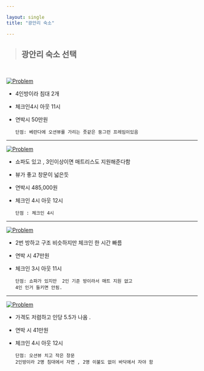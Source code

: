 ```yaml
---

layout: single
title: "광안리 숙소"

---
```


>## 광안리 숙소 선택
<br/>

[![Problem](https://github.com/BlackHan26/BlackHan26.github.io/blob/master/image.png?raw=true)](https://www.airbnb.co.kr/rooms/921540689777711393?adults=1&children=0&infants=0&pets=0&wishlist_item_id=11002480438381&check_in=2023-07-22&check_out=2023-07-23&source_impression_id=p3_1688366473_DzXIYDSDAISshEcO&previous_page_section_name=1000)
  

* 4인방이라 침대 2개
* 체크인4시 아웃 11시
* 연박시 50만원

      단점: 베란다에 오션뷰를 가리는 줏같은 둥그런 프레임이있음
---


[![Problem](https://raw.githubusercontent.com/BlackHan26/BlackHan26.github.io/96edab876529d5f732f4053a102943c61efcc3df/_image/image.png)](https://www.airbnb.co.kr/rooms/908272074922732904?adults=2&children=0&infants=0&pets=0&wishlist_item_id=11002480278564&check_in=2023-07-22&check_out=2023-07-23&source_impression_id=p3_1688366473_4WispIriOBbc0Jin&previous_page_section_name=1000)


* 쇼파도 있고 , 3인이상이면 매트리스도 지원해준다함
* 뷰가 좋고 창문이 넓은듯
* 연박시 485,000원
  
* 체크인 4시 아웃 12시 
      
      단점 : 체크인 4시 
---


[![Problem](https://raw.githubusercontent.com/BlackHan26/BlackHan26.github.io/e25014be77469cd32f7d37ecf0f4f916fa3040d4/_image/image.png)](https://www.airbnb.co.kr/rooms/779011332565220358?adults=2&children=0&infants=0&pets=0&wishlist_item_id=11002480276331&check_in=2023-07-22&check_out=2023-07-23&source_impression_id=p3_1688366473_znrTwXocXYhsKyRE&previous_page_section_name=1000)

* 2번 방하고 구조 비슷하지만 체크인 한 시간 빠름
* 연박 시 47만원
* 체크인 3시 아웃 11시
  
      단점: 쇼파가 있지만  2인 기준 방이라서 매트 지원 없고 
      4인 인거 들키면 안됨.
---


[![Problem](https://github.com/BlackHan26/BlackHan26.github.io/blob/master/_posts/image.png?raw=true)](https://www.airbnb.co.kr/rooms/817062773588195029?adults=2&children=0&infants=0&pets=0&wishlist_item_id=11002480263656&check_in=2023-07-22&check_out=2023-07-23&source_impression_id=p3_1688366473_xZBiAv4sfghvuLA5&previous_page_section_name=1000)


* 가격도 저렴하고 인당 5.5가 나옴 . 
* 연박 시 41만원
* 체크인 4시 아웃 12시

      단점: 오션뷰 치고 작은 창문
      2인방이라 2명 침대에서 자면 , 2명 이불도 없이 바닥에서 자야 함
